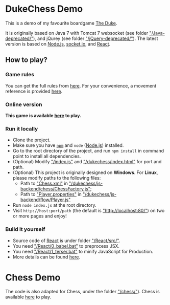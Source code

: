 # DukeChess Demo

This is a demo of my favourite boardgame [The Duke](https://boardgamegeek.com/boardgame/36235/duke).

It is originally based on Java 7 with Tomcat 7 websocket (see folder ["/Java-deprecated/"](./Java-deprecated/)), and jQurey (see folder ["/jQuery-deprecated/"](./jQuery-deprecated/)). The latest version is based on [Node.js](https://nodejs.org/en/), [socket.io](https://socket.io/), and [React](https://reactjs.org/).

## How to play?

### Game rules

You can get the full rules from [here](https://www.catalystgamelabs.com/download/The%20Duke%20Rulebook%20Hi-Res_FINAL.pdf). For your convenience, a movement reference is provided [here](https://www.catalystgamelabs.com/download/Movement%20Reference%20Card_Final.pdf").

### Online version

**This game is available [here](http://games.junbinzhang.com/dukechess/) to play.**

### Run it locally

- Clone the project.
- Make sure you have [`npm`](https://www.npmjs.com/) and `node` ([Node.js](https://nodejs.org/en/)) installed.
- Go to the root directory of the project, and run `npm install` in command point to install all dependencies.
- (Optional) Modify ["/index.js"](./index.js) and ["/dukechess/index.html"](./dukechess/index.html) for port and path.
- (Optional) This project is originally designed on **Windows**. For **Linux**, please modify paths to the following files:
  - Path to ["Chess.xml"](./dukechess/resources/Chess.xml) in ["/dukechess/js-backend/chess/ChessFactory.js"](./dukechess/js-backend/chess/ChessFactory.js);
  - Path to ["Player.properties"](./dukechess/resources/Player.properties) in ["/dukechess/js-backend/flow/Player.js"](./dukechess/js-backend/flow/Player.js)
- Run `node index.js` at the root directory.
- Visit `http://host:port/path` (the default is ["http://localhost:80/"](http://localhost/)) on two or more pages and enjoy!

### Build it yourself

- Source code of [React](https://reactjs.org/) is under folder ["/React/src/"](./React/src).
- You need ["/React/0_babel.bat"](./React/0_babel.bat) to preprocess JSX.
- You need ["/React/1_terser.bat"](./React/1_terser.bat) to minify JavaScript for Production.
- More details can be found [here](https://reactjs.org/docs/add-react-to-a-website.html).

# Chess Demo

The code is also adapted for Chess, under the folder ["/chess/"](./chess/)). Chess is available [here](http://games.junbinzhang.com/chess/) to play.
